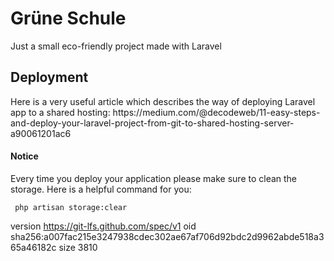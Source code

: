 <h1 class="center"> Grüne Schule </h1>
<p> Just a small eco-friendly project made with Laravel </p>


<h2> Deployment </h2> 
<p> 
    Here is a very useful article which describes the way of deploying Laravel app to a shared hosting: 
    https://medium.com/@decodeweb/11-easy-steps-and-deploy-your-laravel-project-from-git-to-shared-hosting-server-a90061201ac6
</p>
<h4> Notice </h4>
<p> 
    Every time you deploy your application please make sure to clean the storage. Here is a helpful command for you:
</p>
<code> php artisan storage:clear </code>
  
  
version https://git-lfs.github.com/spec/v1
oid sha256:a007fac215e3247938cdec302ae67af706d92bdc2d9962abde518a365a46182c
size 3810
